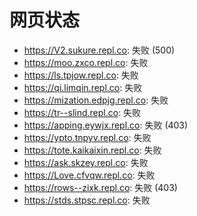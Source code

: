 # 网页状态
- https://V2.sukure.repl.co: 失败 (500)
- https://moo.zxco.repl.co: 失败
- https://ls.tpjow.repl.co: 失败
- https://qi.limqin.repl.co: 失败
- https://mization.edpjg.repl.co: 失败
- https://tr--slind.repl.co: 失败
- https://apping.eywjx.repl.co: 失败 (403)
- https://ypto.tnpyv.repl.co: 失败
- https://tote.kaikaixin.repl.co: 失败
- https://ask.skzey.repl.co: 失败
- https://Love.cfvqw.repl.co: 失败
- https://rows--zixk.repl.co: 失败 (403)
- https://stds.stpsc.repl.co: 失败
